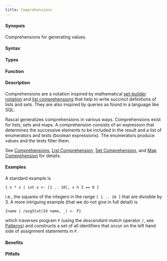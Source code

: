```yaml
---
title: Comprehensions
---
```


#### Synopsis

Comprehensions for generating values.

#### Syntax

#### Types

#### Function

#### Description

Comprehensions are a notation inspired by mathematical [set-builder notation](http://en.wikipedia.org/wiki/Set-builder_notation)
and [list comprehensions](http://en.wikipedia.org/wiki/List_comprehension)
that help to write succinct definitions of lists and sets. They are also inspired by queries as found in a language like SQL.

Rascal generalizes comprehensions in various ways. Comprehensions exist for lists, sets and maps. 
A comprehension consists of an expression that determines the successive elements to be included in the 
result and a list of enumerators and tests (boolean expressions). 
The enumerators produce values and the tests filter them. 

See [Comprehensions]((Rascal:Expressions-Comprehensions)), 
[List Comprehension]((Rascal:List-Comprehension)), 
[Set Comprehension]((Rascal:Set-Comprehension)), and
[Map Comprehension]((Rascal:Map-Comprehension)) for details.

#### Examples

A standard example is

```rascal-shell
{ x * x | int x <- [1 .. 10], x % 3 == 0 }
```
i.e., the squares of the integers in the range `[ 1 .. 10 ]` that 
are divisible by 3. A more intriguing example (that we do not give in full detail) is

```rascal
{name | /asgStat(Id name, _) <- P}
```
which traverses program `P` (using the _descendant match_ operator `/`, see [Patterns]((Rascal:Patterns-Node))) 
and constructs a set of all identifiers that occur on the left hand 
side of assignment statements in `P`.

#### Benefits

#### Pitfalls


